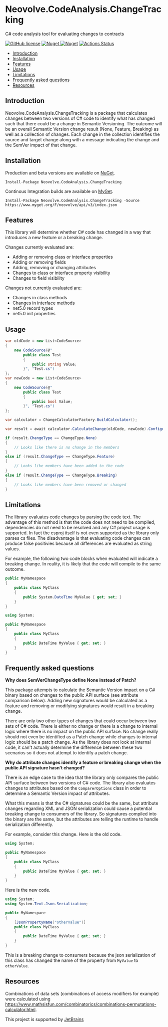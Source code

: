 # Neovolve.CodeAnalysis.ChangeTracking
C# code analysis tool for evaluating changes to contracts

[![GitHub license](https://img.shields.io/badge/License-MIT-blue.svg)](https://github.com/roryprimrose/Neovolve.CodeAnalysis.ChangeTracking/blob/master/LICENSE)&nbsp;[![Nuget](https://img.shields.io/nuget/v/Neovolve.CodeAnalysis.ChangeTracking.svg)&nbsp;![Nuget](https://img.shields.io/nuget/dt/Neovolve.CodeAnalysis.ChangeTracking.svg)](https://www.nuget.org/packages/Neovolve.CodeAnalysis.ChangeTracking)&nbsp;[![Actions Status](https://github.com/roryprimrose/Neovolve.CodeAnalysis.ChangeTracking/workflows/CI/badge.svg)](https://github.com/roryprimrose/Neovolve.CodeAnalysis.ChangeTracking/actions)

- [Introduction](#introduction)
- [Installation](#installation)
- [Features](#features)
- [Usage](#usage)
- [Limitations](#limitations)
- [Frequently asked questions](#frequently-asked-questions)
- [Resources](#resources)

## Introduction

Neovolve.CodeAnalysis.ChangeTracking is a package that calculates changes between two versions of C# code to identify what has changed such that there could be a change in Semantic Versioning. The outcome will be an overall Semantic Version change result (None, Feature, Breaking) as well as a collection of changes. Each change in the collection identifies the source and target change along with a message indicating the change and the SemVer impact of that change.

## Installation

Production and beta versions are available on [NuGet](https://www.nuget.org/packages/Neovolve.CodeAnalysis.ChangeTracking/).

```
Install-Package Neovolve.CodeAnalysis.ChangeTracking
```

Continous Integration builds are available on [MyGet](https://www.myget.org/feed/neovolve/package/nuget/Neovolve.CodeAnalysis.ChangeTracking).

```
Install-Package Neovolve.CodeAnalysis.ChangeTracking -Source https://www.myget.org/F/neovolve/api/v3/index.json
```

## Features

This library will determine whether C# code has changed in a way that introduces a new feature or a breaking change. 

Changes currently evaluated are:
- Adding or removing class or interface properties
- Adding or removing fields
- Adding, removing or changing attributes
- Changes to class or interface property visibility
- Changes to field visibility

Changes not currently evaluated are:
- Changes in class methods
- Changes in interface methods
- net5.0 record types
- net5.0 init properties

## Usage
```csharp
var oldCode = new List<CodeSource>
{
    new CodeSource(@"
        public class Test
        {
            public string Value;
        }", "Test.cs")
};
var newCode = new List<CodeSource>
{
    new CodeSource(@"
        public class Test
        {
            public bool Value;
        }", "Test.cs")
};

var calculator = ChangeCalculatorFactory.BuildCalculator();

var result = await calculator.CalculateChange(oldCode, newCode).ConfigureAwait(false);

if (result.ChangeType == ChangeType.None) 
{
    // Looks like there is no change in the members
}
else if (result.ChangeType == ChangeType.Feature)
{
    // Looks like members have been added to the code
}
else if (result.ChangeType == ChangeType.Breaking)
{
    // Looks like members have been removed or changed
}
```

## Limitations
The library evaluates code changes by parsing the code text. The advantage of this method is that the code does not need to be compiled, dependencies do not need to be resolved and any C# project usage is supported. In fact the csproj itself is not even supported as the library only parses cs files. The disadvantage is that evaluating code changes can produce false positivies because all differences are evaluated as string values. 

For example, the following two code blocks when evaluated will indicate a breaking change. In reality, it is likely that the code will compile to the same outcome.

```csharp
public MyNamespace
{
    public class MyClass
    {
        public System.DateTime MyValue { get; set; }
    }
}
```

```csharp
using System;

public MyNamespace
{
    public class MyClass
    {
        public DateTime MyValue { get; set; }
    }
}
```

## Frequently asked questions

**Why does SemVerChangeType define None instead of Patch?**

This package attempts to calculate the Semantic Version impact on a C# binary based on changes to the public API surface (see attribute comparison below). Adding new signatures would be calculated as a feature and removing or modifying signatures would result in a breaking change. 

There are only two other types of changes that could occur between two sets of C# code. There is either no change or there is a change to internal logic where there is no impact on the public API surface. No change really should not even be identified as a Patch change while changes to internal logic should be a patch change. As the library does not look at internal code, it can't actually determine the difference between these two scenarios so it does not attempt to identify a patch change.

**Why do attribute changes identify a feature or breaking change when the public API signature hasn't changed?**

There is an edge case to the idea that the library only compares the public API surface between two versions of C# code. The library also evaluates changes to attributes based on the `ComparerOptions` class in order to determine a Semantic Version impact of attributes. 

What this means is that the C# signatures could be the same, but attribute changes regarding XML and JSON serialization could cause a potential breaking change to consumers of the library. So signatures compiled into the binary are the same, but the attributes are telling the runtime to handle serialization differently.

For example, consider this change. Here is the old code.

```csharp
using System;

public MyNamespace
{
    public class MyClass
    {
        public DateTime MyValue { get; set; }
    }
}
```

Here is the new code.

```csharp
using System;
using System.Text.Json.Serialization;

public MyNamespace
{
    [JsonPropertyName("otherValue")]
    public class MyClass
    {
        public DateTime MyValue { get; set; }
    }
}
```

This is a breaking change to consumers because the json serialization of this class has changed the name of the property from `MyValue` to `otherValue`.

## Resources

Combinations of data sets (combinations of access modifiers for example) were calculated using https://www.mathsisfun.com/combinatorics/combinations-permutations-calculator.html.

This project is supported by [JetBrains](https://www.jetbrains.com/?from=ModelBuilder)